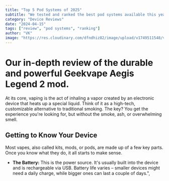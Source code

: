 ```yaml
---
title: "Top 5 Pod Systems of 2025"
subtitle: "We tested and ranked the best pod systems available this year."
category: "Device Reviews"
date: "2024-04-15"
tags: ["review", "pod systems", "ranking"]
author: "VK"
image: "https://res.cloudinary.com/dfndhiz82/image/upload/v1749511548/vape_on_ground_xxdn3g.jpg"
---
```


# Our in-depth review of the durable and powerful Geekvape Aegis Legend 2 mod.

At its core, vaping is the act of inhaling a vapor created by an electronic device that heats up a special liquid. Think of it as a high-tech, customizable alternative to traditional smoking. The key? You get the experience you're looking for, but without the smoke, ash, or overwhelming smell.

## Getting to Know Your Device

Most vapes, also called kits, mods, or pods, are made up of a few key parts. Once you know what they do, it all starts to make sense.

- **The Battery:** This is the power source. It's usually built into the device and is rechargeable via USB. Battery life varies – smaller devices might need a daily charge, while bigger ones can last a couple of days.",

